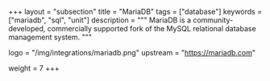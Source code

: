+++
layout = "subsection"
title = "MariaDB"
tags = ["database"]
keywords = ["mariadb", "sql", "unit"]
description = """
MariaDB is a community-developed, commercially supported fork of the MySQL
relational database management system.
"""

logo = "/img/integrations/mariadb.png"
upstream = "https://mariadb.com"

weight = 7
+++
